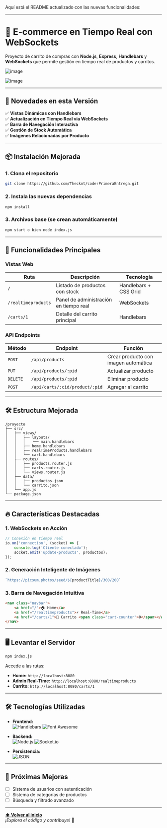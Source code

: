 Aquí está el README actualizado con las nuevas funcionalidades:

---

# 🚀 E-commerce en Tiempo Real con WebSockets

Proyecto de carrito de compras con **Node.js**, **Express**, **Handlebars** y **WebSockets** que permite gestión en tiempo real de productos y carritos.

![image](https://github.com/user-attachments/assets/1f290346-cd35-4bfe-9879-5f3db4a6b2ef)

![image](https://github.com/user-attachments/assets/4fad921e-3258-4132-a99c-bfd181f5cfc3)

---

## 🌟 Novedades en esta Versión

✅ **Vistas Dinámicas con Handlebars**  
✅ **Actualización en Tiempo Real via WebSockets**  
✅ **Barra de Navegación Interactiva**  
✅ **Gestión de Stock Automática**  
✅ **Imágenes Relacionadas por Producto**

---

## 📦 Instalación Mejorada

### 1. Clona el repositorio
```bash
git clone https://github.com/Thecknt/coderPrimeraEntrega.git
```

### 2. Instala las nuevas dependencias
```bash
npm install
```

### 3. Archivos base (se crean automáticamente)
```bash
npm start o bien node index.js
```

---

## 🚀 Funcionalidades Principales

### Vistas Web
| Ruta | Descripción | Tecnología |
|------|-------------|------------|
| `/` | Listado de productos con stock | Handlebars + CSS Grid |
| `/realtimeproducts` | Panel de administración en tiempo real | WebSockets |
| `/carts/1` | Detalle del carrito principal | Handlebars |

### API Endpoints
| Método | Endpoint | Función |
|--------|----------|---------|
| `POST` | `/api/products` | Crear producto con imagen automática |
| `PUT` | `/api/products/:pid` | Actualizar producto |
| `DELETE` | `/api/products/:pid` | Eliminar producto |
| `POST` | `/api/carts/:cid/product/:pid` | Agregar al carrito |

---

## 🛠️ Estructura Mejorada

```
/proyecto
├── src/
│   ├── views/
│   │   ├── layouts/
│   │   │   └── main.handlebars
│   │   ├── home.handlebars
│   │   ├── realTimeProducts.handlebars
│   │   └── cart.handlebars
│   ├── routes/
│   │   ├── products.router.js
│   │   ├── carts.router.js
│   │   └── views.router.js
│   ├── data/
│   │   ├── productos.json
│   │   └── carrito.json
│   └── app.js
└── package.json
```

---

## 🔥 Características Destacadas

### 1. WebSockets en Acción
```javascript
// Conexión en tiempo real
io.on('connection', (socket) => {
    console.log('Cliente conectado');
    socket.emit('update-products', productos);
});
```

### 2. Generación Inteligente de Imágenes
```javascript
`https://picsum.photos/seed/${productTitle}/300/200`
```

### 3. Barra de Navegación Intuitiva
```html
<nav class="navbar">
    <a href="/">🏠 Home</a>
    <a href="/realtimeproducts">⚡ Real-Time</a>
    <a href="/carts/1">🛒 Carrito <span class="cart-counter">0</span></a>
</nav>
```

---

## 🖥️ Levantar el Servidor

```bash
npm index.js
```

Accede a las rutas:
- **Home:** `http://localhost:8080`
- **Admin Real-Time:** `http://localhost:8080/realtimeproducts`
- **Carrito:** `http://localhost:8080/carts/1`

---

## 🛠️ Tecnologías Utilizadas

- **Frontend:**  
  ![Handlebars](https://img.shields.io/badge/Handlebars.js-f0772b?style=flat&logo=handlebars.js&logoColor=white)
  ![Font Awesome](https://img.shields.io/badge/Font_Awesome-339AF0?style=flat&logo=font-awesome&logoColor=white)

- **Backend:**  
  ![Node.js](https://img.shields.io/badge/Node.js-339933?style=flat&logo=node.js&logoColor=white)
  ![Socket.io](https://img.shields.io/badge/Socket.io-010101?style=flat&logo=socket.io&logoColor=white)

- **Persistencia:**  
  ![JSON](https://img.shields.io/badge/JSON-Data_Storage-000000?style=flat&logo=json&logoColor=white)

---

## 📌 Próximas Mejoras

- [ ] Sistema de usuarios con autenticación
- [ ] Sistema de categorías de productos
- [ ] Búsqueda y filtrado avanzado

---

**[⬆ Volver al inicio](#-e-commerce-en-tiempo-real-con-websockets)**  
*¡Explora el código y contribuye!* 🚀

